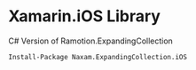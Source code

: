 # Xamarin.iOS Library
C# Version of Ramotion.ExpandingCollection

```
Install-Package Naxam.ExpandingCollection.iOS
```